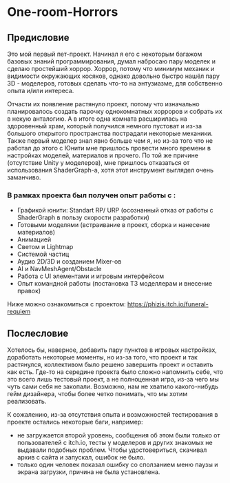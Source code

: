 # One-room-Horrors

## Предисловие
Это мой первый пет-проект. Начинал я его с некоторым багажом базовых знаний программирования, думал набросаю пару моделек и сделаю простейший хоррор. 
Хоррор, потому что минимум механик и видимости окружающих косяков, однако довольно быстро нашёл пару 3D - моделеров, готовых сделать что-то на энтузиазме, для собственно опыта и/или интереса.

Отчасти их появление растянуло проект, потому что изначально планировалось создать парочку однокомнатных хорроров и собрать их в некую анталогию. А в итоге одна комната расширилась на здоровенный храм, который получился немного пустоват и из-за большого открытого пространства пострадали некоторые механики. 
Также первый моделер знал явно больше чем я, но из-за того что не работал до этого с Юнити мне пришлось провести много времени в настройках моделей, материалов и прочего. По той же причине (отсутствие Unity у моделеров), мне пришлось отказаться от использования ShaderGraph-a, хотя этот инструмент выглядел очень заманчиво.

### В рамках проекта был получен опыт работы с :

- Графикой юнити: Standart RP/ URP (осознанный отказ от работы с ShaderGraph в пользу скорости разработки)
- Готовыми моделями (встраивание в проект, сборка и нанесение материалов)
- Анимацией
- Светом и Lightmap
- Системой частиц
- Аудио 2D/3D и созданием Mixer-ов
- AI и NavMeshAgent/Obstacle
- Работа с UI элементами и игровым интерфейсом
- Опыт командной работы (постановка ТЗ моделлерам и внесение правок)

Ниже можно ознакомиться с проектом:
https://phizis.itch.io/funeral-requiem

## Послесловие
Хотелось бы, наверное, добавить пару пунктов в игровых настройках, доработать некоторые моменты, но из-за того, что проект и так растянулся, коллективом было решено завершить проект и оставить как есть.
Где-то на середине проекта было сложно напомнить себе, что это всего лишь тестовый проект, а не полноценная игра, из-за чего мы чуть сами себя не закопали.
Возможно, нам не хватило какого-нибудь гейм дизайнера, чтобы более четко понимать, что мы хотим реализовать.

К сожалению, из-за отсутствия опыта и возможностей тестирования в проекте остались некоторые баги, например:
- не загружается второй уровень, сообщения об этом были только от пользователей с itch.io, тесты у моделеров и других знакомых не выдавали подобных проблем. Чтобы удостовериться, скачивал архив с сайта и запускал, ошибок не было.
- только один человек показал ошибку со сползанием меню паузы и экрана загрузки, причина не была установлена.
